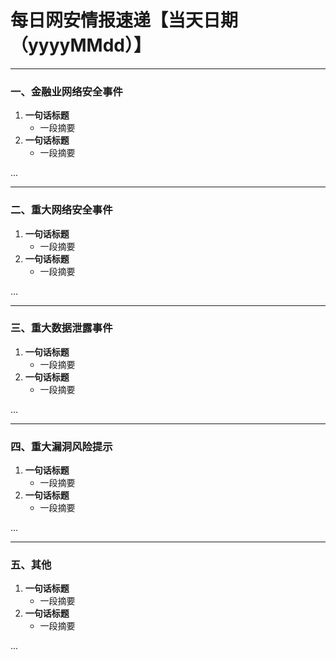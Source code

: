 # **每日网安情报速递【当天日期（yyyyMMdd）】**

------

### 一、金融业网络安全事件

1. **一句话标题**
   - 一段摘要
1. **一句话标题**
   - 一段摘要

...

------

### 二、重大网络安全事件

1. **一句话标题**
   - 一段摘要
2. **一句话标题**
   - 一段摘要

...

------

### 三、重大数据泄露事件

1. **一句话标题**
   - 一段摘要
2. **一句话标题**
   - 一段摘要

...

------

### 四、重大漏洞风险提示

1. **一句话标题**
   - 一段摘要
2. **一句话标题**
   - 一段摘要

...

------

### 五、其他

1. **一句话标题**
   - 一段摘要
2. **一句话标题**
   - 一段摘要

...
